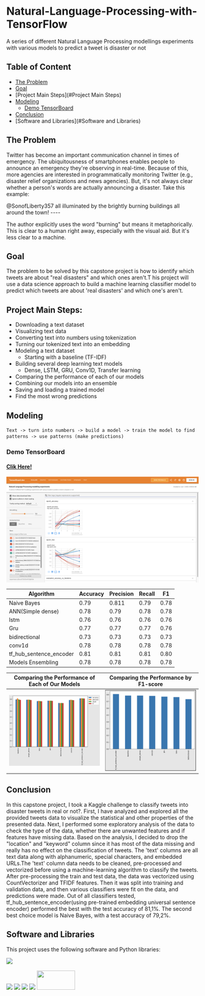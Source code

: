 # Natural-Language-Processing-with-TensorFlow
A series of different Natural Language Processing modellings experiments with various models to predict a tweet is disaster or not

## Table of Content
  * [The Problem](##demo)
  * [Goal](##goal)
  * [Project Main Steps](#Project Main Steps)
  * [Modeling](#Modeling)
    * [Demo TensorBoard](#demo-tensorboard)
  * [Conclusion](#Conclusion)
  * [Software and Libraries](#Software and Libraries)


## The Problem
Twitter has become an important communication channel in times of emergency. The ubiquitousness of smartphones enables people to announce an emergency they're observing in real-time. Because of this, more agencies are interested in programmatically monitoring Twitter (e.g., disaster relief organizations and news agencies). But, it's not always clear whether a person's words are actually announcing a disaster. Take this example:

@SonofLiberty357 all illuminated by the brightly burning buildings all around the town! ----

The author explicitly uses the word "burning" but means it metaphorically. This is clear to a human right away, especially with the visual aid. But it's less clear to a machine.


## Goal
The problem to be solved by this capstone project is how to identify which tweets are about "real disasters" and which ones aren't.T his project will use a data science approach to build a machine learning classifier model to predict which tweets are about 'real disasters' and which one's aren't.

## Project Main Steps:

- Downloading a text dataset
- Visualizing text data
- Converting text into numbers using tokenization
- Turning our tokenized text into an embedding
- Modeling a text dataset
  - Starting with a baseline (TF-IDF)
- Building several deep learning text models
  - Dense, LSTM, GRU, Conv1D, Transfer learning
- Comparing the performance of each of our models
- Combining our models into an ensemble
- Saving and loading a trained model
- Find the most wrong predictions

## Modeling

```
Text -> turn into numbers -> build a model -> train the model to find patterns -> use patterns (make predictions)
```
### Demo TensorBoard

#### [Clik Here!](https://tensorboard.dev/experiment/uZkruxrDTbO0mIVGGjkO6A/#scalars&run=Conv1D%2F20220107-013633%2Ftrain)
![tersorboard](https://github.com/docum5/Natural-Language-Processing-with-TensorFlow/blob/main/Screen%20Shot%202022-01-07%20at%2011.20.38.png?raw=true)

| Algorithm               | Accuracy | Precision | Recall | F1   |
|-------------------------|----------|-----------|--------|------|
| Naive Bayes             | 0.79     | 0.811     | 0.79   | 0.78 |
| ANN(Simple dense)       | 0.78     | 0.79      | 0.78   | 0.78 |
| lstm                    | 0.76     | 0.76      | 0.76   | 0.76 |
| Gru                     | 0.77     | 0.77      | 0.77   | 0.76 |
| bidirectional           | 0.73     | 0.73      | 0.73   | 0.73 |
| conv1d                  | 0.78     | 0.78      | 0.78   | 0.78 |
| tf_hub_sentence_encoder | 0.81     | 0.81      | 0.81   | 0.80 |
| Models Ensembling       | 0.78     | 0.78      | 0.78   | 0.78 |


Comparing the Performance of Each of Our Models           | Comparing the Performance by F1-score
:-------------------------:|:-------------------------:
![](https://github.com/docum5/Natural-Language-Processing-with-TensorFlow/blob/main/Screen%20Shot%202022-01-07%20at%2011.30.23.png?raw=true)  | ![](https://github.com/docum5/Natural-Language-Processing-with-TensorFlow/blob/main/Screen%20Shot%202022-01-07%20at%2011.29.53.png?raw=true)


## Conclusion
In this capstone project, I took a Kaggle challenge to classify tweets into disaster tweets in real or not?. First, I have analyzed and explored all the provided tweets data to visualize the statistical and other properties of the presented data. Next, I performed some exploratory analysis of the data to check the type of the data, whether there are unwanted features and if features have missing data. Based on the analysis, I decided to drop the "location" and "keyword" column since it has most of the data missing and really has no effect on the classification of tweets. The 'text' columns are all text data along with alphanumeric, special characters, and embedded URLs.The 'text' column data needs to be cleaned, pre-processed and vectorized before using a machine-learning algorithm to classify the tweets. After pre-processing the train and test data, the data was vectorized using CountVectorizer and TFIDF features. Then it was split into training and validation data, and then various classifiers were fit on the data, and predictions were made. Out of all classifiers tested, tf_hub_sentence_encoder(using pre-trained embedding universal sentence encoder) performed the best with the test accuracy of 81,1%. The second best choice model is Naive Bayes, with a test accuracy of 79,2%.


## Software and Libraries
This project uses the following software and Python libraries:



![](https://forthebadge.com/images/badges/made-with-python.svg)

[<img target="_blank" src="https://upload.wikimedia.org/wikipedia/commons/thumb/0/05/Scikit_learn_logo_small.svg/2560px-Scikit_learn_logo_small.svg.png" width=100>](https://flask.palletsprojects.com/en/1.1.x/) [<img target="_blank" src="https://upload.wikimedia.org/wikipedia/commons/thumb/3/31/NumPy_logo_2020.svg/440px-NumPy_logo_2020.svg.png" width=150>](https://numpy.org/) [<img target="_blank" src="https://upload.wikimedia.org/wikipedia/commons/thumb/e/ed/Pandas_logo.svg/1024px-Pandas_logo.svg.png" width=200>](https://pandas.pydata.org/docs/getting_started/index.html) [<img target="_blank" src="https://camo.githubusercontent.com/aeb4f612bd9b40d81c62fcbebd6db44a5d4344b8b962be0138817e18c9c06963/68747470733a2f2f7777772e74656e736f72666c6f772e6f72672f696d616765732f74665f6c6f676f5f686f72697a6f6e74616c2e706e67" width=200>](https://www.tensorflow.org/) [<img target="_blank" src="https://matplotlib.org/stable/_static/logo2.svg" width=100 height=50>](https://matplotlib.org/)



